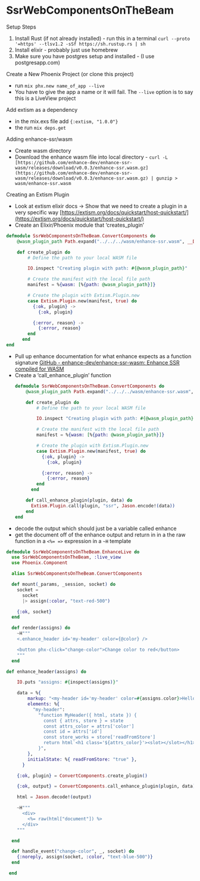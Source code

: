 # SsrWebComponentsOnTheBeam

Setup Steps

1. Install Rust (if not already installed) - run this in a terminal `curl --proto '=https' --tlsv1.2 -sSf https://sh.rustup.rs | sh`
2. Install elixir - probably just use homebrew
3. Make sure you have postgres setup and installed - (I use postgresapp.com)

Create a New Phoenix Project (or clone this project)

- run `mix phx.new name_of_app --live`
- You have to give the app a name or it will fail. The `--live` option is to say this is a LiveView project

Add extism as a dependency

- in the mix.exs file add `{:extism, "1.0.0"}`
- the run `mix deps.get`

Adding enhance-ssr/wasm

- Create wasm directory
- Download the enhance wasm file into local directory - `curl -L [https://github.com/enhance-dev/enhance-ssr-wasm/releases/download/v0.0.3/enhance-ssr.wasm.gz](https://github.com/enhance-dev/enhance-ssr-wasm/releases/download/v0.0.3/enhance-ssr.wasm.gz) | gunzip > wasm/enhance-ssr.wasm`

Creating an Extism Plugin

- Look at extism elixir docs → Show that we need to create a plugin in a very specific way
  [https://extism.org/docs/quickstart/host-quickstart/](https://extism.org/docs/quickstart/host-quickstart/)
- Create an Elixir/Phoenix module that ‘creates_plugin’

```elixir
defmodule SsrWebComponentsOnTheBeam.ConvertComponents do
    @wasm_plugin_path Path.expand("../../../wasm/enhance-ssr.wasm", __DIR__)

    def create_plugin do
        # Define the path to your local WASM file

        IO.inspect "Creating plugin with path: #{@wasm_plugin_path}"

        # Create the manifest with the local file path
        manifest = %{wasm: [%{path: @wasm_plugin_path}]}

        # Create the plugin with Extism.Plugin.new
        case Extism.Plugin.new(manifest, true) do
          {:ok, plugin} ->
            {:ok, plugin}

          {:error, reason} ->
            {:error, reason}
        end
      end
end
```

- Pull up enhance documentation for what enhance expects as a function signature
  [GitHub - enhance-dev/enhance-ssr-wasm: Enhance SSR compiled for WASM](https://github.com/enhance-dev/enhance-ssr-wasm?tab=readme-ov-file#usage)
- Create a ‘call_enhance_plugin’ function
  ```elixir
  defmodule SsrWebComponentsOnTheBeam.ConvertComponents do
      @wasm_plugin_path Path.expand("../../../wasm/enhance-ssr.wasm", __DIR__)

      def create_plugin do
          # Define the path to your local WASM file

          IO.inspect "Creating plugin with path: #{@wasm_plugin_path}"

          # Create the manifest with the local file path
          manifest = %{wasm: [%{path: @wasm_plugin_path}]}

          # Create the plugin with Extism.Plugin.new
          case Extism.Plugin.new(manifest, true) do
            {:ok, plugin} ->
              {:ok, plugin}

            {:error, reason} ->
              {:error, reason}
          end
        end

      def call_enhance_plugin(plugin, data) do
        Extism.Plugin.call(plugin, "ssr", Jason.encode!(data))
      end
  end
  ```
- decode the output which should just be a variable called enhance
- get the document off of the enhance output and return in in a the raw function in a `<%= =>` expression in a `~H` template

```elixir
defmodule SsrWebComponentsOnTheBeam.EnhanceLive do
  use SsrWebComponentsOnTheBeam, :live_view
  use Phoenix.Component

  alias SsrWebComponentsOnTheBeam.ConvertComponents

  def mount(_params, _session, socket) do
    socket =
      socket
      |> assign(:color, "text-red-500")

    {:ok, socket}
  end

  def render(assigns) do
    ~H"""
    <.enhance_header id='my-header' color={@color} />

    <button phx-click="change-color">Change color to red</button>
    """
  end

def enhance_header(assigns) do

    IO.puts "assigns: #{inspect(assigns)}"

    data = %{
        markup: "<my-header id='my-header' color=#{assigns.color}>Hello World</my-header>",
        elements: %{
          "my-header":
            "function MyHeader({ html, state }) {
              const { attrs, store } = state
              const attrs_color = attrs['color']
              const id = attrs['id']
              const store_works = store['readFromStore']
              return html`<h1 class='${attrs_color}'><slot></slot></h1><p>store works: ${store_works} </p><p>attrs id: ${id} </p><p>attrs color: ${attrs_color} </p>`
            }",
        },
        initialState: %{ readFromStore: "true" },
      }

    {:ok, plugin} = ConvertComponents.create_plugin()

    {:ok, output} = ConvertComponents.call_enhance_plugin(plugin, data)

    html = Jason.decode!(output)

    ~H"""
      <div>
        <%= raw(html["document"]) %>
      </div>
    """

  end

  def handle_event("change-color", _, socket) do
    {:noreply, assign(socket, :color, "text-blue-500")}
  end

 end
```
